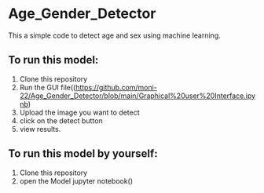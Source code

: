# Age_Gender_Detector
This a simple code to detect age and sex using machine learning.
## To run this model:
1) Clone this repository
2) Run the GUI file((https://github.com/moni-22/Age_Gender_Detector/blob/main/Graphical%20user%20Interface.ipynb)
3) Upload the image you want to detect
4) click on the detect button
5) view results.

## To run this model by yourself:
1) Clone this repository
2) open the Model jupyter notebook()
